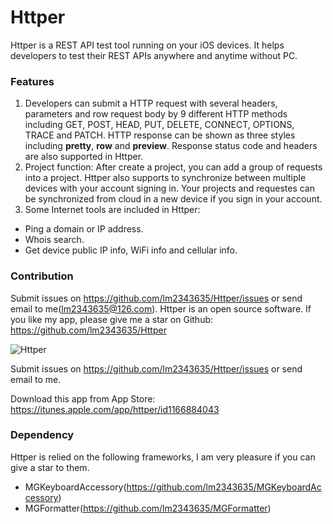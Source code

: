 # Httper

Httper is a REST API test tool running on your iOS devices. It helps developers to test their REST APIs anywhere and anytime without PC.

### Features 

1. Developers can submit a HTTP request with several headers, parameters and row request body by 9 different HTTP methods including GET, POST, HEAD, PUT, DELETE, CONNECT, OPTIONS, TRACE and PATCH. HTTP response can be shown as three styles including **pretty**, **row** and **preview**. Response status code and headers are also supported in Httper.
2. Project function: After create a project, you can add a group of requests into a project. Httper also supports to synchronize between multiple devices with your account signing in. Your projects and requestes can be synchronized from cloud in a new device if you sign in your account.
3. Some Internet tools are included in Httper:

- Ping a domain or IP address.
- Whois search.
- Get device public IP info, WiFi info and cellular info.

### Contribution
Submit issues on https://github.com/lm2343635/Httper/issues or send email to me(lm2343635@126.com).
Httper is an open source software. If you like my app, please give me a star on Github: https://github.com/lm2343635/Httper

![Httper](https://raw.githubusercontent.com/MuShare/Httper-iOS/master/screenshot/httper.png)

Submit issues on https://github.com/lm2343635/Httper/issues or send email to me.

Download this app from App Store: https://itunes.apple.com/app/httper/id1166884043

### Dependency

Httper is relied on the following frameworks, I am very pleasure if you can give a star to them.

- MGKeyboardAccessory(https://github.com/lm2343635/MGKeyboardAccessory)
- MGFormatter(https://github.com/lm2343635/MGFormatter)

